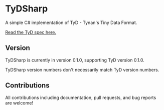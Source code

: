 # TyDSharp

A simple C# implementation of TyD - Tynan's Tiny Data Format.

[Read the TyD spec here.](https://github.com/tyd-format/TyD)

## Version

TyDSharp is currently in version 0.1.0, supporting TyD version 0.1.0.

TyDSharp version numbers don't necessarily match TyD version numbers.

## Contributions

All contributions including documentation, pull requests, and bug reports are welcome!